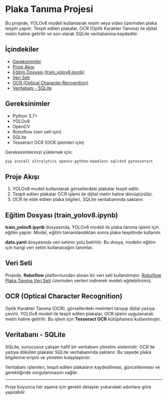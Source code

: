 # Plaka Tanıma Projesi

Bu projede, YOLOv8 modeli kullanılarak resim veya video üzerinden plaka tespiti yapılır. Tespit edilen plakalar, OCR (Optik Karakter Tanıma) ile dijital metin haline getirilir ve son olarak SQLite veritabanına kaydedilir.

## İçindekiler

- [Gereksinimler](#gereksinimler)
- [Proje Akışı](#proje-akışı)
- [Eğitim Dosyası (train_yolov8.ipynb)](#eğitim-dosyası-train_yolov8ipynb)
- [Veri Seti](#veri-seti)
- [OCR (Optical Character Recognition)](#ocr-optical-character-recognition)
- [Veritabanı - SQLite](#veritabanı---sqlite)

## Gereksinimler

- Python 3.7+
- YOLOv8
- OpenCV
- Roboflow (veri seti için)
- SQLite
- Tesseract OCR (OCR işlemleri için)

Gereksinimlerinizi yüklemek için:
```bash
pip install ultralytics opencv-python-headless sqlite3 pytesseract
```

## Proje Akışı

1. YOLOv8 modeli kullanılarak görsellerdeki plakalar tespit edilir.
2. Tespit edilen plakalar OCR işlemi ile dijital metin haline dönüştürülür.
3. OCR ile elde edilen plaka bilgileri, SQLite veritabanında saklanır.

## Eğitim Dosyası (train_yolov8.ipynb)

**train_yolov8.ipynb** dosyasında, YOLOv8 modeli ile plaka tanıma işlemi için eğitim yapılır. Model, eğitim tamamlandıktan sonra plaka tespitinde kullanılır. 

**data.yaml** dosyasında veri setinin yolu belirtilir. Bu dosya, modelin eğitim için hangi veri setini kullanacağını tanımlar.

## Veri Seti

Projede, **Roboflow** platformundan alınan bir veri seti kullanılmıştır. [Roboflow Plaka Tanıma Veri Seti](https://universe.roboflow.com/mochoye/license-plate-detector-ogxxg) üzerinden verileri indirerek modeli eğitebilirsiniz.

## OCR (Optical Character Recognition)

Optik Karakter Tanıma (OCR), görsellerdeki metinleri tanıyıp dijital yazıya çevirir. YOLOv8 modeli ile tespit edilen plakalar, OCR işlemi uygulanarak metin haline getirilir. Bu işlem için **Tesseract OCR** kütüphanesi kullanılmıştır.

## Veritabanı - SQLite

SQLite, sunucusuz çalışan hafif bir veritabanı yönetim sistemidir. OCR ile yazıya dökülen plakalar SQLite veritabanında saklanır. Bu sayede plaka bilgilerine erişim ve yönetim kolaylaştırılır. 

Veritabanı işlemleri, tespit edilen plakaların kaydedilmesi, güncellenmesi ve gerektiğinde sorgulanmasını sağlar.

---

Proje boyunca her aşama için gerekli detaylar yukarıdaki adımlara göre yapılabilir.
